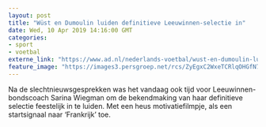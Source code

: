 ```yaml
---
layout: post
title: "Wüst en Dumoulin luiden definitieve Leeuwinnen-selectie in"
date: Wed, 10 Apr 2019 14:16:00 GMT
categories: 
- sport 
- voetbal 
externe_link: "https://www.ad.nl/nederlands-voetbal/wust-en-dumoulin-luiden-definitieve-leeuwinnen-selectie-in~aea5e9f4/"
feature_image: "https://images3.persgroep.net/rcs/ZyEgxC2WxeTCRlqOHGfN7_O5SMs/diocontent/145185896/_fitwidth/400/?appId=21791a8992982cd8da851550a453bd7f&quality=0.7"
---
```


Na de slechtnieuwsgesprekken was het vandaag ook tijd voor Leeuwinnen-bondscoach Sarina Wiegman om de bekendmaking van haar definitieve selectie feestelijk in te luiden. Met een heus motivatiefilmpje, als een startsignaal naar ‘Frankrijk’ toe.
